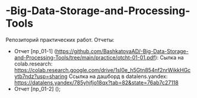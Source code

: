 # -Big-Data-Storage-and-Processing-Tools
Репозиторий практических работ. 
Отчеты:
 - Отчет [пр_01-1] (https://github.com/BashkatovaAD/-Big-Data-Storage-and-Processing-Tools/tree/main/practice/otcht-01-01.pdf):
 Сылка на colab.research: https://colab.research.google.com/drive/1sI0e_h5Gtn854nf2nrWikkHGcytb7ndz?usp=sharing
 Ссылка на дашборд в datalens.yandex: https://datalens.yandex/785yhjfjo18qx?tab=82&state=76ab7c27118
 - Отчет [пр_01-2] ();
